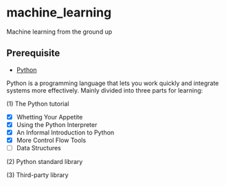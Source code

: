 # machine_learning
Machine learning from the ground up

## Prerequisite

* [Python](python)

Python is a programming language that lets you work quickly and integrate systems more effectively.
Mainly divided into three parts for learning:

(1) The Python tutorial

- [x] Whetting Your Appetite
- [x] Using the Python Interpreter
- [x] An Informal Introduction to Python
- [x] More Control Flow Tools
- [ ] Data Structures

(2) Python standard library

(3) Third-party library

